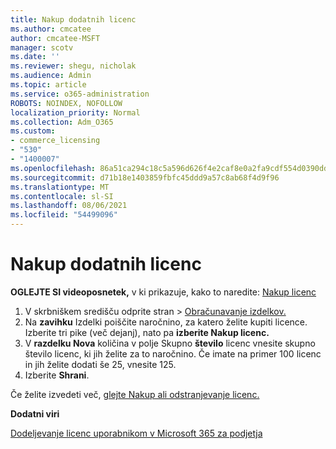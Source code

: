 ```yaml
---
title: Nakup dodatnih licenc
ms.author: cmcatee
author: cmcatee-MSFT
manager: scotv
ms.date: ''
ms.reviewer: shegu, nicholak
ms.audience: Admin
ms.topic: article
ms.service: o365-administration
ROBOTS: NOINDEX, NOFOLLOW
localization_priority: Normal
ms.collection: Adm_O365
ms.custom:
- commerce_licensing
- "530"
- "1400007"
ms.openlocfilehash: 86a51ca294c18c5a596d626f4e2caf8e0a2fa9cdf554d0390dd31b97445a0b6d
ms.sourcegitcommit: d71b18e1403859fbfc45ddd9a57c8ab68f4d9f96
ms.translationtype: MT
ms.contentlocale: sl-SI
ms.lasthandoff: 08/06/2021
ms.locfileid: "54499096"
---
```

# <a name="buy-additional-licenses"></a>Nakup dodatnih licenc

**OGLEJTE SI videoposnetek,** v ki prikazuje, kako to naredite: [Nakup licenc](https://go.microsoft.com/fwlink/p/?linkid=2154857)

1. V skrbniškem središču odprite stran  >  [Obračunavanje izdelkov.](https://go.microsoft.com/fwlink/p/?linkid=842054)
2. Na **zavihku** Izdelki poiščite naročnino, za katero želite kupiti licence. Izberite tri pike (več dejanj), nato pa **izberite Nakup licenc.**
3. V **razdelku Nova** količina v polje Skupno **število** licenc vnesite skupno število licenc, ki jih želite za to naročnino. Če imate na primer 100 licenc in jih želite dodati še 25, vnesite 125.
4. Izberite **Shrani**.

Če želite izvedeti več, [glejte Nakup ali odstranjevanje licenc.](/microsoft-365/commerce/licenses/buy-licenses)

**Dodatni viri**

[Dodeljevanje licenc uporabnikom v Microsoft 365 za podjetja](/microsoft-365/admin/manage/assign-licenses-to-users)